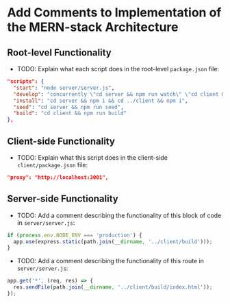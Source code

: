 # Add Comments to Implementation of the MERN-stack Architecture

## Root-level Functionality

* TODO: Explain what each script does in the root-level `package.json` file:

```json
"scripts": {
  "start": "node server/server.js",
  "develop": "concurrently \"cd server && npm run watch\" \"cd client && npm start\"",
  "install": "cd server && npm i && cd ../client && npm i",
  "seed": "cd server && npm run seed",
  "build": "cd client && npm run build"
},
```

## Client-side Functionality

* TODO: Explain what this script does in the client-side `client/package.json` file:

```json
"proxy": "http://localhost:3001",
```

## Server-side Functionality
* TODO: Add a comment describing the functionality of this block of code in `server/server.js`:

```js
if (process.env.NODE_ENV === 'production') {
  app.use(express.static(path.join(__dirname, '../client/build')));
}
```

* TODO: Add a comment describing the functionality of this route in `server/server.js`:

```js
app.get('*', (req, res) => {
  res.sendFile(path.join(__dirname, '../client/build/index.html'));
});
```
